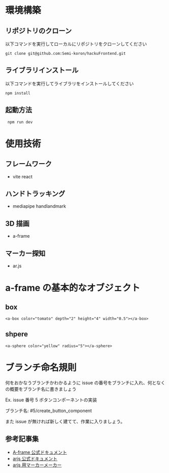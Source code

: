 # 環境構築

## リポジトリのクローン

以下コマンドを実行してローカルにリポジトリをクローンしてください

```
git clone git@github.com:Semi-koron/hackuFrontend.git
```

## ライブラリインストール

以下コマンドを実行してライブラリをインストールしてください

```
npm install
```

## 起動方法

```
 npm run dev
```

# 使用技術

## フレームワーク

- vite react

## ハンドトラッキング

- mediapipe handlandmark

## 3D 描画

- a-frame

## マーカー探知

- ar.js

# a-frame の基本的なオブジェクト

## box

```
<a-box color="tomato" depth="2" height="4" width="0.5"></a-box>
```

## shpere

```
<a-sphere color="yellow" radius="5"></a-sphere>
```

# ブランチ命名規則

何をおかなうブランチかわかるように issue の番号をブランチに入れ、何となくの概要をブランチ名に書きましょう

Ex. issue 番号 5 ボタンコンポーネントの実装

ブランチ名: #5/create_button_component

また issue が無ければ新しく建てて、作業に入りましょう。

## 参考記事集

- [A-frame 公式ドキュメント](https://aframe.io/docs/1.6.0/introduction/)
- [arjs 公式ドキュメント](https://ar-js-org.github.io/AR.js-Docs/)
- [arjs 用マーカーメーカー](https://jeromeetienne.github.io/AR.js/three.js/examples/marker-training/examples/generator.html)
